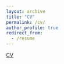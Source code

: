 ```yaml
---
layout: archive
title: "CV"
permalink: /cv/
author_profile: true
redirect_from:
  - /resume
---
```


[CV](./files/Jingwen_Yan.pdf)
